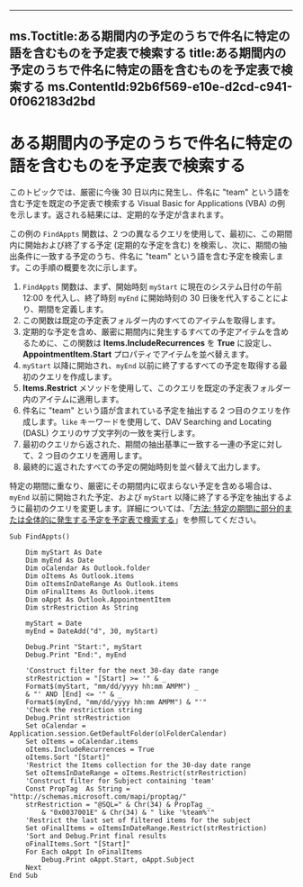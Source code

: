 

---
ms.Toctitle:ある期間内の予定のうちで件名に特定の語を含むものを予定表で検索する
title:ある期間内の予定のうちで件名に特定の語を含むものを予定表で検索する
ms.ContentId:92b6f569-e10e-d2cd-c941-0f062183d2bd
---
# ある期間内の予定のうちで件名に特定の語を含むものを予定表で検索する




このトピックでは、厳密に今後 30 日以内に発生し、件名に "team" という語を含む予定を既定の予定表で検索する Visual Basic for Applications (VBA) の例を示します。返される結果には、定期的な予定が含まれます。



この例の `FindAppts` 関数は、2 つの異なるクエリを使用して、最初に、この期間内に開始および終了する予定 (定期的な予定を含む) を検索し、次に、期間の抽出条件に一致する予定のうち、件名に "team" という語を含む予定を検索します。この手順の概要を次に示します。

1. `FindAppts` 関数は、まず、開始時刻 `myStart` に現在のシステム日付の午前 12:00 を代入し、終了時刻 `myEnd` に開始時刻の 30 日後を代入することにより、期間を定義します。 
2. この関数は既定の予定表フォルダー内のすべてのアイテムを取得します。
3. 定期的な予定を含め、厳密に期間内に発生するすべての予定アイテムを含めるために、この関数は **Items.IncludeRecurrences** を **True** に設定し、**AppointmentItem.Start** プロパティでアイテムを並べ替えます。 
4. `myStart` 以降に開始され、`myEnd` 以前に終了するすべての予定を取得する最初のクエリを作成します。
5. **Items.Restrict** メソッドを使用して、このクエリを既定の予定表フォルダー内のアイテムに適用します。
6. 件名に "team" という語が含まれている予定を抽出する 2 つ目のクエリを作成します。`like` キーワードを使用して、DAV Searching and Locating (DASL) クエリのサブ文字列の一致を実行します。
7. 最初のクエリから返された、期間の抽出基準に一致する一連の予定に対して、2 つ目のクエリを適用します。
8. 最終的に返されたすべての予定の開始時刻を並べ替えて出力します。 
 









特定の期間に重なり、厳密にその期間内に収まらない予定を含める場合は、`myEnd` 以前に開始された予定、および `myStart` 以降に終了する予定を抽出するように最初のクエリを変更します。詳細については、「[方法: 特定の期間に部分的または全体的に発生する予定を予定表で検索する](3ff170d3-f098-51ab-9ae4-0e71cc587bac.md)」を参照してください。

```vba
Sub FindAppts()

    Dim myStart As Date
    Dim myEnd As Date
    Dim oCalendar As Outlook.folder
    Dim oItems As Outlook.items
    Dim oItemsInDateRange As Outlook.items
    Dim oFinalItems As Outlook.items
    Dim oAppt As Outlook.AppointmentItem
    Dim strRestriction As String

    myStart = Date
    myEnd = DateAdd("d", 30, myStart)

    Debug.Print "Start:", myStart
    Debug.Print "End:", myEnd
          
    'Construct filter for the next 30-day date range
    strRestriction = "[Start] >= '" & _
    Format$(myStart, "mm/dd/yyyy hh:mm AMPM") _
    & "' AND [End] <= '" & _
    Format$(myEnd, "mm/dd/yyyy hh:mm AMPM") & "'"
    'Check the restriction string
    Debug.Print strRestriction
    Set oCalendar = Application.session.GetDefaultFolder(olFolderCalendar)
    Set oItems = oCalendar.items
    oItems.IncludeRecurrences = True
    oItems.Sort "[Start]"
    'Restrict the Items collection for the 30-day date range
    Set oItemsInDateRange = oItems.Restrict(strRestriction)
    'Construct filter for Subject containing 'team'
    Const PropTag  As String = "http://schemas.microsoft.com/mapi/proptag/"
    strRestriction = "@SQL=" & Chr(34) & PropTag _
        & "0x0037001E" & Chr(34) & " like '%team%'"
    'Restrict the last set of filtered items for the subject
    Set oFinalItems = oItemsInDateRange.Restrict(strRestriction)
    'Sort and Debug.Print final results
    oFinalItems.Sort "[Start]"
    For Each oAppt In oFinalItems
        Debug.Print oAppt.Start, oAppt.Subject
    Next
End Sub
```



